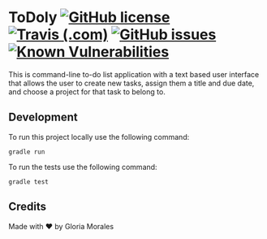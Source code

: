 # ToDoly [![GitHub license](https://img.shields.io/github/license/gmoraleslondono/todoly.svg)](https://github.com/gmoraleslondono/todoly/blob/master/LICENSE) [![Travis (.com)](https://img.shields.io/travis/com/gmoraleslondono/todoly.svg)](https://travis-ci.com/gmoraleslondono/todoly) [![GitHub issues](https://img.shields.io/github/issues/gmoraleslondono/todoly.svg)](https://github.com/gmoraleslondono/todoly/issues) [![Known Vulnerabilities](https://snyk.io/test/github/gmoraleslondono/todoly/badge.svg)](https://snyk.io/test/github/gmoraleslondono/todoly)

This is command-line to-do list application with a text based user interface that allows the user to create new tasks, assign them a title and due date, and choose a project for that task to belong to.

## Development

To run this project locally use the following command:

`gradle run`

To run the tests use the following command:

`gradle test`

## Credits

Made with ❤ by Gloria Morales
